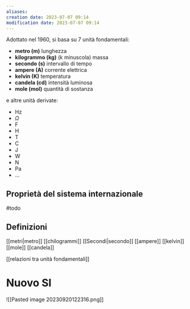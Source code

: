 ```yaml
---
aliases: 
creation date: 2023-07-07 09:14
modification date: 2023-07-07 09:14
---
```


Adottato nel 1960, si basa su 7 unità fondamentali:

- **metro (m)** lunghezza
- **kilogrammo (kg)** (k minuscola) massa
- **secondo (s)** intervallo di tempo
- **ampere (A)** corrente elettrica
- **kelvin (K)** temperatura
- **candela (cd)** intensità luminosa
- **mole (mol)** quantità di sostanza

e altre unità derivate:
- Hz
- $\Omega$
- F
- H
- T
- C
- J
- W
- N
- Pa
- ...

## Proprietà del sistema internazionale
#todo 

## Definizioni
[[metri|metro]] 
[[chilogrammi]] 
[[Secondi|secondo]] 
[[ampere]]
[[kelvin]]
[[mole]] 
[[candela]]

[[relazioni tra unità fondamentali]]

# Nuovo SI
![[Pasted image 20230920122316.png]]